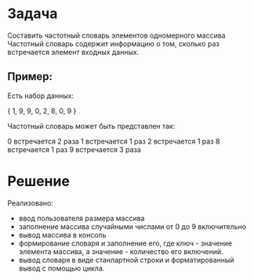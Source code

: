 # Задача
Составить частотный словарь элементов одномерного массива
Частотный словарь содержит информацию о том, сколько раз встречается элемент входных данных.

## Пример:

Есть набор данных:

{ 1, 9, 9, 0, 2, 8, 0, 9 }

Частотный словарь может быть представлен так:

0 встречается 2 раза
1 встречается 1 раз
2 встречается 1 раз
8 встречается 1 раз
9 встречается 3 раза

# Решение
Реализовано:
+ ввод пользователя размера массива
+ заполнение массива случайными числами от 0 до 9 включительно
+ вывод массива в консоль
+ формирование словаря и заполнение его, где ключ - значение элемента массива, а значение - количество его включений.
+ вывод словаря в виде станлартной строки и форматированный вывод с помощью цикла.